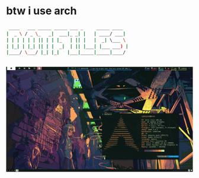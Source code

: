 #             btw i use arch

``` bash
 ____   ___ _____ _____ ___ _     _____ ____  
|  _ \ / _ \_   _|  ___|_ _| |   | ____/ ___| 
| | | | | | || | | |_   | || |   |  _| \___ \ 
| |_| | |_| || | |  _|  | || |___| |___ ___) |
|____/ \___/ |_| |_|   |___|_____|_____|____/ 
                                              
```
![Screenshot](scrot.png)
